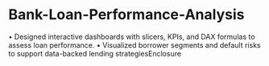 # Bank-Loan-Performance-Analysis
• Designed interactive dashboards with slicers, KPIs, and DAX formulas to assess loan performance. • Visualized borrower segments and default risks to support data-backed lending strategiesEnclosure
